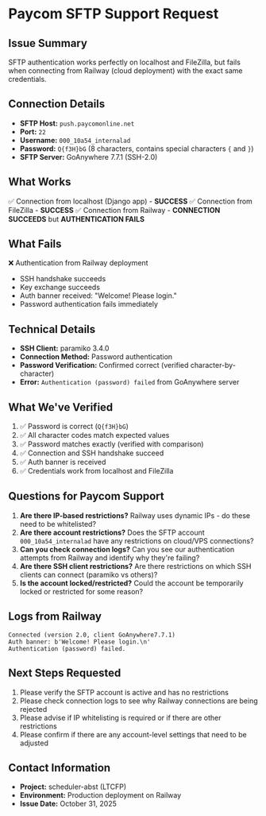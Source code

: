 # Paycom SFTP Support Request

## Issue Summary
SFTP authentication works perfectly on localhost and FileZilla, but fails when connecting from Railway (cloud deployment) with the exact same credentials.

## Connection Details
- **SFTP Host:** `push.paycomonline.net`
- **Port:** `22`
- **Username:** `000_10a54_internalad`
- **Password:** `Q{f3H}bG` (8 characters, contains special characters `{` and `}`)
- **SFTP Server:** GoAnywhere 7.7.1 (SSH-2.0)

## What Works
✅ Connection from localhost (Django app) - **SUCCESS**
✅ Connection from FileZilla - **SUCCESS**
✅ Connection from Railway - **CONNECTION SUCCEEDS** but **AUTHENTICATION FAILS**

## What Fails
❌ Authentication from Railway deployment
- SSH handshake succeeds
- Key exchange succeeds  
- Auth banner received: "Welcome! Please login."
- Password authentication fails immediately

## Technical Details
- **SSH Client:** paramiko 3.4.0
- **Connection Method:** Password authentication
- **Password Verification:** Confirmed correct (verified character-by-character)
- **Error:** `Authentication (password) failed` from GoAnywhere server

## What We've Verified
1. ✅ Password is correct (`Q{f3H}bG`)
2. ✅ All character codes match expected values
3. ✅ Password matches exactly (verified with comparison)
4. ✅ Connection and SSH handshake succeed
5. ✅ Auth banner is received
6. ✅ Credentials work from localhost and FileZilla

## Questions for Paycom Support
1. **Are there IP-based restrictions?** Railway uses dynamic IPs - do these need to be whitelisted?
2. **Are there account restrictions?** Does the SFTP account `000_10a54_internalad` have any restrictions on cloud/VPS connections?
3. **Can you check connection logs?** Can you see our authentication attempts from Railway and identify why they're failing?
4. **Are there SSH client restrictions?** Are there restrictions on which SSH clients can connect (paramiko vs others)?
5. **Is the account locked/restricted?** Could the account be temporarily locked or restricted for some reason?

## Logs from Railway
```
Connected (version 2.0, client GoAnywhere7.7.1)
Auth banner: b'Welcome! Please login.\n'
Authentication (password) failed.
```

## Next Steps Requested
1. Please verify the SFTP account is active and has no restrictions
2. Please check connection logs to see why Railway connections are being rejected
3. Please advise if IP whitelisting is required or if there are other restrictions
4. Please confirm if there are any account-level settings that need to be adjusted

## Contact Information
- **Project:** scheduler-abst (LTCFP)
- **Environment:** Production deployment on Railway
- **Issue Date:** October 31, 2025

